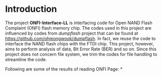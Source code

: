 # Introduction

The project **ONFI-Interface-LL** is interfacing code for Open NAND Flash Complaint (ONFI) flash memory chip. The codes used in this project are influenced by codes from *dumpflash* project that can be found at https://github.com/ohjeongwook/dumpflash. In fact, we reuse the code to interface the NAND flash chips with the FTDI chip. This project, however, aims to perform analysis of data, Bit Error Rate (BER) and so on. Since this project does not concern file system, we trim the codes for file handling to streamline the code.

Following are some of the results of reading ONFI Page:
*